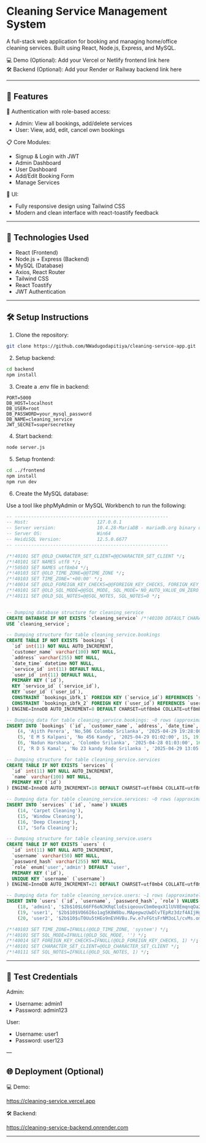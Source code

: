 # Cleaning Service Management System

A full-stack web application for booking and managing home/office cleaning services. Built using React, Node.js, Express, and MySQL.

💻 Demo (Optional): Add your Vercel or Netlify frontend link here  
🛠️ Backend (Optional): Add your Render or Railway backend link here

---

## 🧩 Features

🔐 Authentication with role-based access:

- Admin: View all bookings, add/delete services
- User: View, add, edit, cancel own bookings

📋 Core Modules:

- Signup & Login with JWT
- Admin Dashboard
- User Dashboard
- Add/Edit Booking Form
- Manage Services

🎨 UI:

- Fully responsive design using Tailwind CSS
- Modern and clean interface with react-toastify feedback

---

## 🚀 Technologies Used

- React (Frontend)
- Node.js + Express (Backend)
- MySQL (Database)
- Axios, React Router
- Tailwind CSS
- React Toastify
- JWT Authentication

---

## 🛠️ Setup Instructions

1. Clone the repository:

```bash
git clone https://github.com/NWadugodapitiya/cleaning-service-app.git
```

2. Setup backend:

```bash
cd backend
npm install
```

3. Create a .env file in backend:

```
PORT=5000
DB_HOST=localhost
DB_USER=root
DB_PASSWORD=your_mysql_password
DB_NAME=cleaning_service
JWT_SECRET=supersecretkey
```

4. Start backend:

```bash
node server.js
```

5. Setup frontend:

```bash
cd ../frontend
npm install
npm run dev
```

6. Create the MySQL database:

Use a tool like phpMyAdmin or MySQL Workbench to run the following:

```sql
-- --------------------------------------------------------
-- Host:                         127.0.0.1
-- Server version:               10.4.28-MariaDB - mariadb.org binary distribution
-- Server OS:                    Win64
-- HeidiSQL Version:             12.5.0.6677
-- --------------------------------------------------------

/*!40101 SET @OLD_CHARACTER_SET_CLIENT=@@CHARACTER_SET_CLIENT */;
/*!40101 SET NAMES utf8 */;
/*!50503 SET NAMES utf8mb4 */;
/*!40103 SET @OLD_TIME_ZONE=@@TIME_ZONE */;
/*!40103 SET TIME_ZONE='+00:00' */;
/*!40014 SET @OLD_FOREIGN_KEY_CHECKS=@@FOREIGN_KEY_CHECKS, FOREIGN_KEY_CHECKS=0 */;
/*!40101 SET @OLD_SQL_MODE=@@SQL_MODE, SQL_MODE='NO_AUTO_VALUE_ON_ZERO' */;
/*!40111 SET @OLD_SQL_NOTES=@@SQL_NOTES, SQL_NOTES=0 */;


-- Dumping database structure for cleaning_service
CREATE DATABASE IF NOT EXISTS `cleaning_service` /*!40100 DEFAULT CHARACTER SET utf8mb4 COLLATE utf8mb4_general_ci */;
USE `cleaning_service`;

-- Dumping structure for table cleaning_service.bookings
CREATE TABLE IF NOT EXISTS `bookings` (
  `id` int(11) NOT NULL AUTO_INCREMENT,
  `customer_name` varchar(100) NOT NULL,
  `address` varchar(255) NOT NULL,
  `date_time` datetime NOT NULL,
  `service_id` int(11) DEFAULT NULL,
  `user_id` int(11) DEFAULT NULL,
  PRIMARY KEY (`id`),
  KEY `service_id` (`service_id`),
  KEY `user_id` (`user_id`),
  CONSTRAINT `bookings_ibfk_1` FOREIGN KEY (`service_id`) REFERENCES `services` (`id`) ON DELETE SET NULL,
  CONSTRAINT `bookings_ibfk_2` FOREIGN KEY (`user_id`) REFERENCES `users` (`id`) ON DELETE CASCADE
) ENGINE=InnoDB AUTO_INCREMENT=8 DEFAULT CHARSET=utf8mb4 COLLATE=utf8mb4_general_ci;

-- Dumping data for table cleaning_service.bookings: ~0 rows (approximately)
INSERT INTO `bookings` (`id`, `customer_name`, `address`, `date_time`, `service_id`, `user_id`) VALUES
	(4, 'Ajith Perera', 'No,506 Colombo Srilanka', '2025-04-29 19:28:00', 14, 19),
	(5, 'E M S Kalpani', 'No 456 Kandy', '2025-04-29 01:02:00', 15, 19),
	(6, 'Nadun Harshana', 'Colombo Srilanka', '2025-04-28 01:03:00', 16, 19),
	(7, 'R D S Kamal', 'No 23 kandy Rode Srilanka ', '2025-04-29 13:05:00', 17, 20);

-- Dumping structure for table cleaning_service.services
CREATE TABLE IF NOT EXISTS `services` (
  `id` int(11) NOT NULL AUTO_INCREMENT,
  `name` varchar(100) NOT NULL,
  PRIMARY KEY (`id`)
) ENGINE=InnoDB AUTO_INCREMENT=18 DEFAULT CHARSET=utf8mb4 COLLATE=utf8mb4_general_ci;

-- Dumping data for table cleaning_service.services: ~0 rows (approximately)
INSERT INTO `services` (`id`, `name`) VALUES
	(14, 'Carpet Cleaning'),
	(15, 'Window Cleaning'),
	(16, 'Deep Cleaning'),
	(17, 'Sofa Cleaning');

-- Dumping structure for table cleaning_service.users
CREATE TABLE IF NOT EXISTS `users` (
  `id` int(11) NOT NULL AUTO_INCREMENT,
  `username` varchar(50) NOT NULL,
  `password_hash` varchar(255) NOT NULL,
  `role` enum('user','admin') DEFAULT 'user',
  PRIMARY KEY (`id`),
  UNIQUE KEY `username` (`username`)
) ENGINE=InnoDB AUTO_INCREMENT=21 DEFAULT CHARSET=utf8mb4 COLLATE=utf8mb4_general_ci;

-- Dumping data for table cleaning_service.users: ~1 rows (approximately)
INSERT INTO `users` (`id`, `username`, `password_hash`, `role`) VALUES
	(18, 'admin1', '$2b$10$L66FF6oNJKRqCloEsiqeouvCbm0eqxX1lUV8EmqnqOa2Ysx3Skehq', 'admin'),
	(19, 'user1', '$2b$10$VO66I6o1ag5K8W8bu.MApepwzUwDlvTEpRz3dzf4AIjHgXWItykgy', 'user'),
	(20, 'user2', '$2b$10$uT0Uu5tHEo9nEVHVBu.Fw.e7vFGtsFrNM3oLl/cvMs.omzT8MzGui', 'user');

/*!40103 SET TIME_ZONE=IFNULL(@OLD_TIME_ZONE, 'system') */;
/*!40101 SET SQL_MODE=IFNULL(@OLD_SQL_MODE, '') */;
/*!40014 SET FOREIGN_KEY_CHECKS=IFNULL(@OLD_FOREIGN_KEY_CHECKS, 1) */;
/*!40101 SET CHARACTER_SET_CLIENT=@OLD_CHARACTER_SET_CLIENT */;
/*!40111 SET SQL_NOTES=IFNULL(@OLD_SQL_NOTES, 1) */;

```

---

## 👤 Test Credentials

Admin:
- Username: admin1
- Password: admin123

User:
- Username: user1
- Password: user123

—

## 🌐 Deployment (Optional)

💻 Demo:

https://cleaning-service.vercel.app

🛠️ Backend:

https://cleaning-service-backend.onrender.com

---
